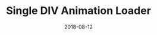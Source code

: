 ---
path: "/blog/single-div-animation-loader/"
date: 2018-08-12
published: true
hero: "../hero.jpg"
title: "Single DIV Animation Loader"
url: "https://codepen.io/ActiveCodex/pen/VBgJxZ"
type: "codepen"
tech:
    - CSS
tags:
    - Loader
---